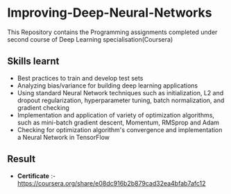 # Improving-Deep-Neural-Networks

This Repository contains the Programming assignments completed under second course of Deep Learning specialisation(Coursera)

## Skills learnt

-  Best practices to train and develop test sets
-  Analyzing bias/variance for building deep learning applications
-  Using standard Neural Network techniques such as initialization, L2 and dropout regularization, hyperparameter tuning, batch normalization, and gradient checking
-  Implementation and application of variety of optimization algorithms, such as mini-batch gradient descent, Momentum, RMSprop and Adam
-  Checking for optimization algorithm's convergence and implementation a Neural Network in TensorFlow

## Result

- **Certificate** :- https://coursera.org/share/e08dc916b2b879cad32ea4bfab7afc12
